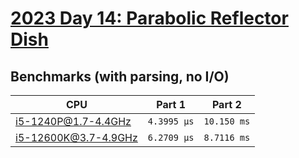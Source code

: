 # [2023 Day 14: Parabolic Reflector Dish](https://adventofcode.com/2023/day/14)

## Benchmarks (with parsing, no I/O)

| CPU                  | Part 1      | Part 2      |
| -------------------- | ----------- | ----------- |
| i5-1240P@1.7-4.4GHz  | `4.3995 µs` | `10.150 ms` |
| i5-12600K@3.7-4.9GHz | `6.2709 µs` | `8.7116 ms` |
